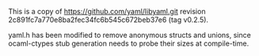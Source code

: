 This is a copy of https://github.com/yaml/libyaml.git
revision 2c891fc7a770e8ba2fec34fc6b545c672beb37e6 (tag v0.2.5).

yaml.h has been modified to remove anonymous structs and unions, since ocaml-ctypes stub
generation needs to probe their sizes at compile-time.
